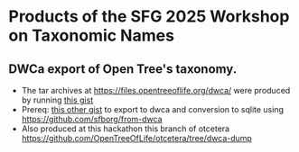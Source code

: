 # Products of the SFG 2025 Workshop on Taxonomic Names

## DWCa export of Open Tree's taxonomy.
  * The tar archives at https://files.opentreeoflife.org/dwca/ were produced by running [this gist](https://gist.github.com/mtholder/37d063b6bbc31c9ddf70bcdc15b46be2)
  * Prereq: [this other gist](https://gist.github.com/mtholder/f733a75fe1616af1841ded62aadb4f04) to export to dwca and conversion to sqlite using https://github.com/sfborg/from-dwca
  * Also produced at this hackathon this branch of otcetera https://github.com/OpenTreeOfLife/otcetera/tree/dwca-dump
